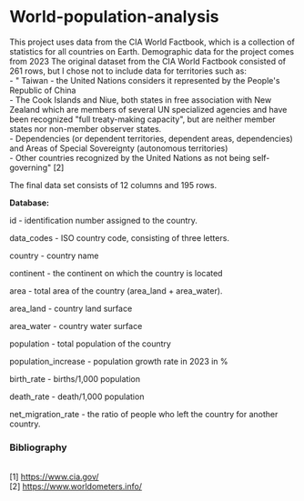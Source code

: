 # World-population-analysis

This project uses data from the CIA World Factbook, which is a collection of statistics for all countries on Earth. Demographic data for the project comes from 2023
The original dataset from the CIA World Factbook consisted of 261 rows, but I chose not to include data for territories such as:
<br> - " Taiwan - the United Nations considers it represented by the People's Republic of China
<br> - The Cook Islands and Niue, both states in free association with New Zealand which are members of several UN specialized agencies and have been recognized "full treaty-making capacity", but are neither member states nor non-member observer states.
<br> - Dependencies (or dependent territories, dependent areas, dependencies) and Areas of Special Sovereignty (autonomous territories)
<br> - Other countries recognized by the United Nations as not being self-governing" [2]

The final data set consists of 12 columns and 195 rows.

**Database:**

id - identification number assigned to the country.

data_codes - ISO country code, consisting of three letters.

country - country name

continent - the continent on which the country is located

area - total area of the country (area_land + area_water).

area_land - country land surface

area_water - country water surface

population - total population of the country

population_increase - population growth rate in 2023 in %

birth_rate - births/1,000 population

death_rate - death/1,000 population

net_migration_rate - the ratio of people who left the country for another country.

### Bibliography
<br>[1] https://www.cia.gov/
<br>[2] https://www.worldometers.info/
